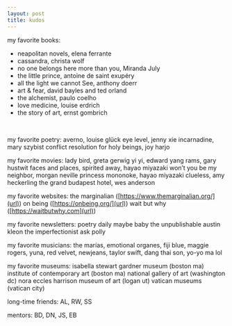 ```yaml
---
layout: post
title: kudos
---
```


my favorite books:
* neapolitan novels, elena ferrante
* cassandra, christa wolf
* no one belongs here more than you, Miranda July
* the little prince, antoine de saint exupéry
* all the light we cannot See, anthony doerr
* art & fear, david bayles and ted orland
* the alchemist, paulo coelho 
* love medicine, louise erdrich
* the story of art, ernst gombrich
<br />

my favorite poetry:
averno, louise glück
eye level, jenny xie
incarnadine, mary szybist
conflict resolution for holy beings, joy harjo
<br />

my favorite movies:
lady bird, greta gerwig
yi yi, edward yang
rams, gary hustwit
faces and places, 
spirited away, hayao miyazaki
won’t you be my neighbor, morgan neville
princess mononoke, hayao miyazaki
clueless, amy heckerling
the grand budapest hotel, wes anderson
<br />

my favorite websites:
the marginalian ([https://www.themarginalian.org/](url)) 
on being ([https://onbeing.org/](url))
wait but why ([https://waitbutwhy.com](url))
<br />

my favorite newsletters:
poetry daily
maybe baby
the unpublishable
austin kleon
the imperfectionist
ask polly
<br />

my favorite musicians: the marías, emotional organes, fiji blue, maggie rogers, yuna, red velvet, newjeans, taylor swift, dang thai son, yo-yo ma lol
<br />

my favorite museums:
isabella stewart gardner museum (boston ma)
institute of contemporary art (boston ma)
national gallery of art (washington dc)
nora eccles harrison museum of art (logan ut)
vatican museums (vatican city)
<br />

long-time friends: 
AL, RW, SS
<br />

mentors: 
BD, DN, JS, EB
